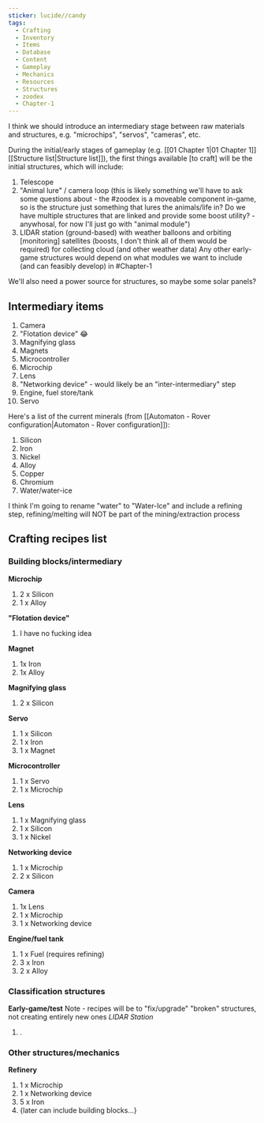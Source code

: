 ```yaml
---
sticker: lucide//candy
tags:
  - Crafting
  - Inventory
  - Items
  - Database
  - Content
  - Gameplay
  - Mechanics
  - Resources
  - Structures
  - zoodex
  - Chapter-1
---
```

I think we should introduce an intermediary stage between raw materials and structures, e.g. "microchips", "servos", "cameras", etc.

During the initial/early stages of gameplay (e.g. [[01 Chapter 1|01 Chapter 1]] [[Structure list|Structure list]]), the first things available [to craft] will be the initial structures, which will include:
1. Telescope
2. "Animal lure" / camera loop (this is likely something we'll have to ask some questions about - the #zoodex is a moveable component in-game, so is the structure just something that lures the animals/life in? Do we have multiple structures that are linked and provide some boost utility? - anywhosal, for now I'll just go with "animal module")
3. LIDAR station (ground-based) with weather balloons and orbiting [monitoring] satellites (boosts, I don't think all of them would be required) for collecting cloud (and other weather data)
Any other early-game structures would depend on what modules we want to include (and can feasibly develop) in #Chapter-1 

We'll also need a power source for structures, so maybe some solar panels?

## Intermediary items
1. Camera
2. "Flotation device" 😂
3. Magnifying glass
4. Magnets
5. Microcontroller
6. Microchip
7. Lens
8. "Networking device" - would likely be an "inter-intermediary" step
9. Engine, fuel store/tank
10. Servo

Here's a list of the current minerals (from [[Automaton - Rover configuration|Automaton - Rover configuration]]):
1. Silicon 
2. Iron 
3. Nickel 
4. Alloy 
6. Copper 
7. Chromium
8. Water/water-ice

I think I'm going to rename "water" to "Water-Ice" and include a refining step, refining/melting will NOT be part of the mining/extraction process

## Crafting recipes list
### Building blocks/intermediary
**Microchip**
1. 2 x Silicon
2. 1 x Alloy

**"Flotation device"**
1. I have no fucking idea

**Magnet**
1. 1x Iron
2. 1x Alloy

**Magnifying glass**
1. 2 x Silicon

**Servo**
1. 1 x Silicon
2. 1 x Iron
3. 1 x Magnet

**Microcontroller**
1. 1 x Servo
2. 1 x Microchip

**Lens**
1. 1 x Magnifying glass
2. 1 x Silicon
3. 1 x Nickel

**Networking device**
1. 1 x Microchip
2. 2 x Silicon

**Camera**
1. 1x Lens
3. 1 x Microchip
4. 1 x Networking device

**Engine/fuel tank**
1. 1 x Fuel (requires refining)
2. 3 x Iron
3. 2 x Alloy

### Classification structures
**Early-game/test**
Note - recipes will be to "fix/upgrade" "broken" structures, not creating entirely new ones
*LIDAR Station*
1. .

### Other structures/mechanics
**Refinery**
1. 1 x Microchip
2. 1 x Networking device
3. 5 x Iron
4. {later can include building blocks...}